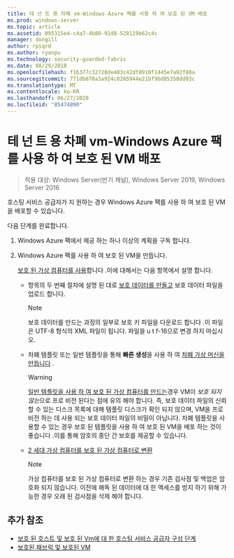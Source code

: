 ```yaml
---
title: 테 넌 트 용 차폐 vm-Windows Azure 팩를 사용 하 여 보호 된 VM 배포
ms.prod: windows-server
ms.topic: article
ms.assetid: 095315e4-c4a7-4b80-91d8-528119b62c4c
manager: dongill
author: rpsqrd
ms.author: ryanpu
ms.technology: security-guarded-fabric
ms.date: 08/29/2018
ms.openlocfilehash: f1b377c32728de483c42df8910f1445e7a92f80a
ms.sourcegitcommit: 771db070a3a924c8265944e21bf9bd85350dd93c
ms.translationtype: MT
ms.contentlocale: ko-KR
ms.lasthandoff: 06/27/2020
ms.locfileid: "85474890"
---
```

# <a name="shielded-vms--for-tenants---deploying-a-shielded-vm-by-using-windows-azure-pack"></a>테 넌 트 용 차폐 vm-Windows Azure 팩를 사용 하 여 보호 된 VM 배포

>적용 대상: Windows Server(반기 채널), Windows Server 2019, Windows Server 2016

호스팅 서비스 공급자가 지 원하는 경우 Windows Azure 팩를 사용 하 여 보호 된 VM을 배포할 수 있습니다.

다음 단계를 완료합니다.

1. Windows Azure 팩에서 제공 하는 하나 이상의 계획을 구독 합니다.

2. Windows Azure 팩를 사용 하 여 보호 된 VM을 만듭니다.

    [보호 된 가상 컴퓨터를 사용](https://technet.microsoft.com/library/mt720674.aspx)합니다 .이에 대해서는 다음 항목에서 설명 합니다.

   - 항목의 두 번째 절차에 설명 된 대로 [보호 데이터를 만들고](https://technet.microsoft.com/library/mt720672.aspx) 보호 데이터 파일을 업로드 합니다.

     > [!NOTE]
     > 보호 데이터를 만드는 과정의 일부로 보호 키 파일을 다운로드 합니다 .이 파일은 UTF-8 형식의 XML 파일이 됩니다. 파일을 u t f-16으로 변경 하지 마십시오.

   - 차폐 템플릿 또는 일반 템플릿을 통해 **빠른 생성**을 사용 하 여 [차폐 가상 머신을 만듭니다](https://technet.microsoft.com/library/mt720673.aspx) .

       > [!WARNING]
       > [일반 템플릿을 사용 하 여 보호 된 가상 컴퓨터를 만드는](https://technet.microsoft.com/library/mt720673.aspx#Anchor_2)경우 VM이 *보호 되지 않는*으로 프로 비전 된다는 점에 유의 해야 합니다. 즉, 보호 데이터 파일의 신뢰할 수 있는 디스크 목록에 대해 템플릿 디스크가 확인 되지 않으며, VM을 프로 비전 하는 데 사용 되는 보호 데이터 파일의 비밀이 아닙니다. 차폐 템플릿을 사용할 수 있는 경우 보호 된 템플릿을 사용 하 여 보호 된 VM을 배포 하는 것이 좋습니다 .이를 통해 암호의 종단 간 보호를 제공할 수 있습니다.

   - [2 세대 가상 컴퓨터를 보호 된 가상 컴퓨터로 변환](https://technet.microsoft.com/library/mt720670.aspx)

       > [!NOTE]
       > 가상 컴퓨터를 보호 된 가상 컴퓨터로 변환 하는 경우 기존 검사점 및 백업은 암호화 되지 않습니다. 이전에 해독 된 데이터에 대 한 액세스를 방지 하기 위해 가능한 경우 오래 된 검사점을 삭제 해야 합니다.

## <a name="additional-references"></a>추가 참조

- [보호 된 호스트 및 보호 된 Vm에 대 한 호스팅 서비스 공급자 구성 단계](guarded-fabric-configuration-scenarios-for-shielded-vms-overview.md)
- [보호된 패브릭 및 보호된 VM](guarded-fabric-and-shielded-vms-top-node.md)
